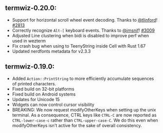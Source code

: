 ## termwiz-0.20.0:

* Support for horizontal scroll wheel event decoding. Thanks to
  [@tlinford](https://github.com/tlinford)!
  [#2813](https://github.com/wezterm/wezterm/issues/2813)
* Correctly recognize `Alt-[` keyboard events. Thanks to
  [@imsnif](https://github.com/imsnif)!
  [#3009](https://github.com/wezterm/wezterm/pull/3009)
* Adjusted Line clustering when bidi is disabled to improve perf when
  used in wezterm
* Fix crash bug when using to TeenyString inside Cell with Rust 1.67
* Updated nerdfonts metadata for v2.3.3

## termwiz-0.19.0:

* Added `Action::PrintString` to more efficiently accumulate sequences of
  printed characters.
* Fixed build on 32-bit platforms
* Fixed build on Android systems
* Updates for Unicode 15
* Widgets can now control cursor visibility
* BREAKING: We now request modifyOtherKeys when setting up the unix terminal.
  As a consequence, CTRL keys like `CTRL-C` are now reported as
  `CTRL-lower-case-c` rather than `CTRL-upper-case-C`. We do this even when
  modifyOtherKeys isn't active for the sake of overall consistency.
